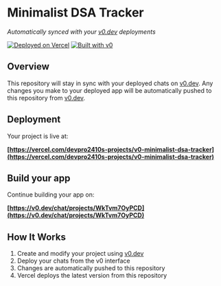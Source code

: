 # Minimalist DSA Tracker

*Automatically synced with your [v0.dev](https://v0.dev) deployments*

[![Deployed on Vercel](https://img.shields.io/badge/Deployed%20on-Vercel-black?style=for-the-badge&logo=vercel)](https://vercel.com/devpro2410s-projects/v0-minimalist-dsa-tracker)
[![Built with v0](https://img.shields.io/badge/Built%20with-v0.dev-black?style=for-the-badge)](https://v0.dev/chat/projects/WkTvm7OyPCD)

## Overview

This repository will stay in sync with your deployed chats on [v0.dev](https://v0.dev).
Any changes you make to your deployed app will be automatically pushed to this repository from [v0.dev](https://v0.dev).

## Deployment

Your project is live at:

**[https://vercel.com/devpro2410s-projects/v0-minimalist-dsa-tracker](https://vercel.com/devpro2410s-projects/v0-minimalist-dsa-tracker)**

## Build your app

Continue building your app on:

**[https://v0.dev/chat/projects/WkTvm7OyPCD](https://v0.dev/chat/projects/WkTvm7OyPCD)**

## How It Works

1. Create and modify your project using [v0.dev](https://v0.dev)
2. Deploy your chats from the v0 interface
3. Changes are automatically pushed to this repository
4. Vercel deploys the latest version from this repository
